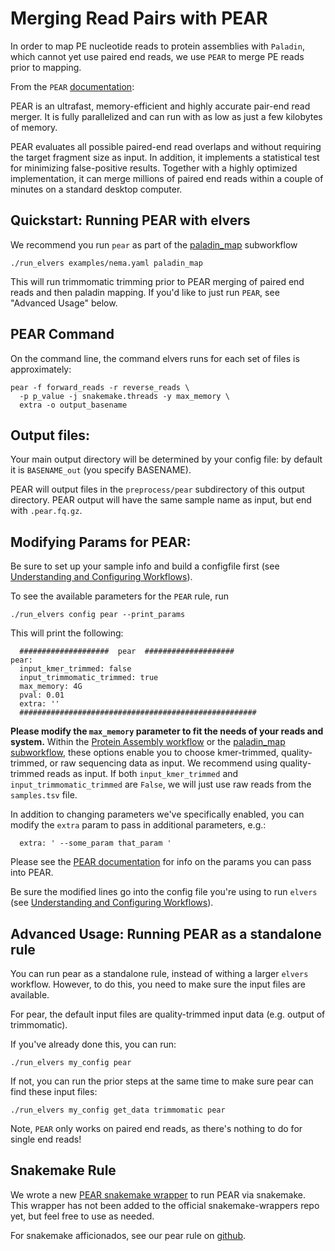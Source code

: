 # Merging Read Pairs with PEAR

In order to map PE nucleotide reads to protein assemblies with `Paladin`, which cannot yet use paired end reads, we use `PEAR` to merge PE reads prior to mapping.

From the `PEAR` [documentation](https://cme.h-its.org/exelixis/web/software/pear/doc.html):

PEAR is an ultrafast, memory-efficient and highly accurate pair-end read merger. It is fully parallelized and can run with as low as just a few kilobytes of memory.

PEAR evaluates all possible paired-end read overlaps and without requiring the target fragment size as input. In addition, it implements a statistical test for minimizing false-positive results. Together with a highly optimized implementation, it can merge millions of paired end reads within a couple of minutes on a standard desktop computer.

## Quickstart: Running PEAR with elvers

We recommend you run `pear` as part of the [paladin_map](paladin_map.md) subworkflow

```
./run_elvers examples/nema.yaml paladin_map
```
This will run trimmomatic trimming prior to PEAR merging of paired end reads and then paladin mapping. If you'd like to just run `PEAR`, see "Advanced Usage" below.

## PEAR Command

On the command line, the command elvers runs for each set of files is approximately:
```
pear -f forward_reads -r reverse_reads \ 
  -p p_value -j snakemake.threads -y max_memory \  
  extra -o output_basename 
```

## Output files:

Your main output directory will be determined by your config file: by default it is `BASENAME_out` (you specify BASENAME).

PEAR will output files in the `preprocess/pear` subdirectory of this output directory. PEAR output will have the same sample name as input, but end with `.pear.fq.gz`. 

## Modifying Params for PEAR:

Be sure to set up your sample info and build a configfile first (see [Understanding and Configuring Workflows](configure.md)).

To see the available parameters for the `PEAR` rule, run
```
./run_elvers config pear --print_params
```
This will print the following:
```
  ####################  pear  ####################
pear:
  input_kmer_trimmed: false
  input_trimmomatic_trimmed: true
  max_memory: 4G
  pval: 0.01
  extra: ''
  #####################################################
```
**Please modify the `max_memory` parameter to fit the needs of your reads and system.**
Within the [Protein Assembly workflow](protein_assembly_workflow.md) or the [paladin_map subworkflow](paladin_map.md), these options enable you to choose kmer-trimmed, quality-trimmed, or raw sequencing data as input. We recommend using quality-trimmed reads as input. If both `input_kmer_trimmed` and `input_trimmomatic_trimmed` are `False`, we will just use raw reads from the `samples.tsv` file.

In addition to changing parameters we've specifically enabled, you can modify the `extra` param to pass in additional parameters,  e.g.:

```
  extra: ' --some_param that_param '
```
Please see the [PEAR documentation](https://cme.h-its.org/exelixis/web/software/pear/doc.html) for info on the params you can pass into PEAR.

Be sure the modified lines go into the config file you're using to run `elvers` (see [Understanding and Configuring Workflows](configure.md)).


## Advanced Usage: Running PEAR as a standalone rule

You can run pear as a standalone rule, instead of withing a larger `elvers` workflow. However, to do this, you need to make sure the input files are available.

For pear, the default input files are quality-trimmed input data (e.g. output of trimmomatic).

If you've already done this, you can run:
```
./run_elvers my_config pear
```
If not, you can run the prior steps at the same time to make sure pear can find these input files:
```
./run_elvers my_config get_data trimmomatic pear
```
Note, `PEAR` only works on paired end reads, as there's nothing to do for single end reads!

## Snakemake Rule

We wrote a new [PEAR snakemake wrapper](https://github.com/dib-lab/elvers/blob/master/rules/pear/pear-wrapper.py) to run PEAR via snakemake. This wrapper has not been added to the official snakemake-wrappers repo yet, but feel free to use as needed.

For snakemake afficionados, see our pear rule on [github](https://github.com/dib-lab/elvers/blob/master/rules/pear/pear.rule).
